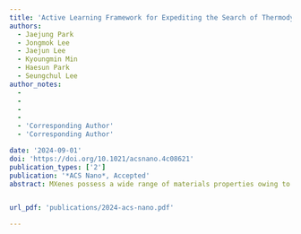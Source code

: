 ```yaml
---
title: 'Active Learning Framework for Expediting the Search of Thermodynamically Stable MXenes in the Extensive Chemical Space'
authors:
  - Jaejung Park 
  - Jongmok Lee
  - Jaejun Lee
  - Kyoungmin Min
  - Haesun Park
  - Seungchul Lee
author_notes:
  -
  -
  -
  -
  - 'Corresponding Author'
  - 'Corresponding Author'

date: '2024-09-01'
doi: 'https://doi.org/10.1021/acsnano.4c08621'
publication_types: ['2']
publication: '*ACS Nano*, Accepted'
abstract: MXenes possess a wide range of materials properties owing to their compositional and stoichiometric diversities, facilitating their utilization in various technological applications such as electrodes, catalysts, and supercapacitors. To explore their applicability, identification of thermodynamically stable and synthesizable MXenes should precede. The energy above the convex hull (Ehull) calculated using the density functional theory (DFT) is a powerful scale to probe the thermodynamic stability. However, the high calculation cost of DFT limits the search space of unknown chemistry. To address this challenge, this study proposes an active learning (AL) framework consisting of a surrogate model and utility function for expeditious identification of thermodynamically stable MXenes in the extensive chemical space of 23,857 MXenes with compositional and stoichiometric diversity. Exploiting the fast inference speed and the capability of the AL framework to accurately identify stable MXenes, only 480 DFT calculations were required to identify 126 thermodynamically stable MXenes; among these, the stabilities of 89 MXenes have not been previously reported. In contrast, only two stable MXenes were identified among randomly selected 1693 MXenes, demonstrating the inefficiency of using only DFT calculations in exploring a large chemical space. The AL framework successfully minimized the number of DFT calculations while maximizing that of thermodynamically stable MXenes identified and can contribute to future studies in finding stable MXenes expeditiously.


url_pdf: 'publications/2024-acs-nano.pdf'

---
```



<!--- Supplementary notes can be added here, including [code and math](https://wowchemy.com/docs/content/writing-markdown-latex/). --->